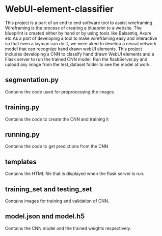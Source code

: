 # WebUI-element-classifier
This project is a part of an end to end software tool to assist wireframing. Wireframing is the process of creating a blueprint to a website. 
The blueprint is created either by hand or by using tools like Balsamiq, Axure etc.As a part of developing a tool to make wireframing easy and interactive
so that even a layman can do it, we were aked to develop a neural network model that can recognize hand drawn webUI elements. 
This project includes developing a CNN to classify hand drawn WebUI elements and a Flask server to run the trained CNN model.
Run the flaskServer.py and upload any image from the test_dataset folder to see the model at work.

## segmentation.py
Contains the code used for preprocessing the images

## training.py
Contains the code to create the CNN and training it

## running.py
Contains the code to get predictions from the CNN

## templates
Contains the HTML file that is displayed when the flask server is run.

## training_set and testing_set
Contains images for training and validation of CNN.

## model.json and model.h5
Contains the CNN model and the trained weights respectively.
